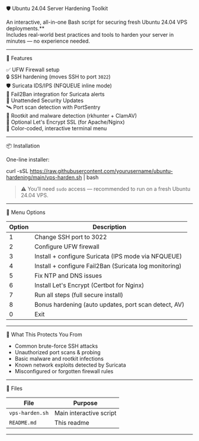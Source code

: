 🛡️ Ubuntu 24.04 Server Hardening Toolkit

An interactive, all-in-one Bash script for securing fresh Ubuntu 24.04 VPS deployments.**  
Includes real-world best practices and tools to harden your server in minutes — no experience needed.

---

🚀 Features

✅ UFW Firewall setup  
🔒 SSH hardening (moves SSH to port `3022`)  
🛡️ Suricata IDS/IPS (NFQUEUE inline mode)  
🚫 Fail2Ban integration for Suricata alerts  
🔄 Unattended Security Updates  
🛰️ Port scan detection with PortSentry  
🧪 Rootkit and malware detection (rkhunter + ClamAV)  
🔐 Optional Let's Encrypt SSL (for Apache/Nginx)  
🎨 Color-coded, interactive terminal menu  

---

📦 Installation

One-line installer:


curl -sSL https://raw.githubusercontent.com/yourusername/ubuntu-hardening/main/vps-harden.sh | bash


> ⚠️ You’ll need `sudo` access — recommended to run on a fresh Ubuntu 24.04 VPS.

---

📜 Menu Options

| Option | Description                                              |
|--------|----------------------------------------------------------|
| 1      | Change SSH port to 3022                                  |
| 2      | Configure UFW firewall                                   |
| 3      | Install + configure Suricata (IPS mode via NFQUEUE)     |
| 4      | Install + configure Fail2Ban (Suricata log monitoring)   |
| 5      | Fix NTP and DNS issues                                   |
| 6      | Install Let's Encrypt (Certbot for Nginx)                |
| 7      | Run all steps (full secure install)                      |
| 8      | Bonus hardening (auto updates, port scan detect, AV)     |
| 0      | Exit                                                     |

---

🔐 What This Protects You From

- Common brute-force SSH attacks  
- Unauthorized port scans & probing  
- Basic malware and rootkit infections  
- Known network exploits detected by Suricata  
- Misconfigured or forgotten firewall rules  

---

📁 Files

| File            | Purpose                             |
|-----------------|-------------------------------------|
| `vps-harden.sh` | Main interactive script             |
| `README.md`     | This readme                         |

---

